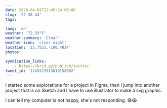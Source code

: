 ```yaml
---
date: 2020-04-01T22:45:24-06:00
slug: '22-38-44'
tags:

lang: 'en'
weather: '72.33°F'
weather-summary: 'Clear'
weather-icon: 'clear-night'
location: '25.7553,-100.4024'
photos:

syndication_links:
    - https://brid.gy/publish/twitter
tweet_id: '1245572913610158082'
---
```

I started some explorations for a project in Figma, then I jump into another project that is on Sketch and I have to use illustrator to make a svg graphic. 

I can tell my computer is not happy, she's not responding. 😅😭